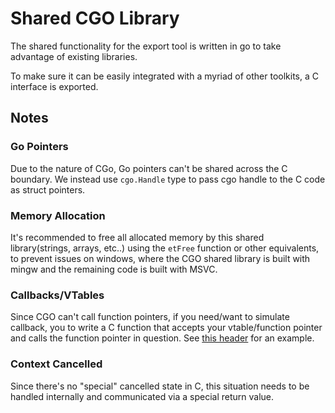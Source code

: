 # Shared CGO Library

The shared functionality for the export tool is written in go to take advantage of existing libraries. 

To make sure it can be easily integrated with a myriad of other toolkits, a C interface is exported.

## Notes

### Go Pointers
Due to the nature of CGo, Go pointers can't be shared across the C boundary. We instead use `cgo.Handle` type to pass
cgo handle to the C code as struct pointers.

### Memory Allocation

It's recommended to free all allocated memory by this shared library(strings, arrays, etc..) using the `etFree` function 
or other equivalents, to prevent issues on windows, where the CGO shared library is built with mingw and the remaining 
code is built with MSVC.

### Callbacks/VTables

Since CGO can't call function pointers, if you need/want to simulate callback, you to write a C function that accepts 
your vtable/function pointer and calls the function pointer in question. See 
[this header](cgo_headers/etexport_mail_impl.h) for an example.

### Context Cancelled

Since there's no "special" cancelled state in C, this situation needs to be handled internally and communicated via a 
special return value. 